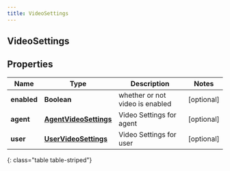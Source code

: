 ```yaml
---
title: VideoSettings
---
```

## VideoSettings


## Properties

| Name | Type | Description | Notes |
| ------------ | ------------- | ------------- | ------------- |
| **enabled** | <!----><!---->**Boolean**<!----> | whether or not video is enabled |  [optional] |
| **agent** | <!----><!---->[**AgentVideoSettings**](AgentVideoSettings.html)<!----> | Video Settings for agent |  [optional] |
| **user** | <!----><!---->[**UserVideoSettings**](UserVideoSettings.html)<!----> | Video Settings for user |  [optional] |
{: class="table table-striped"}



